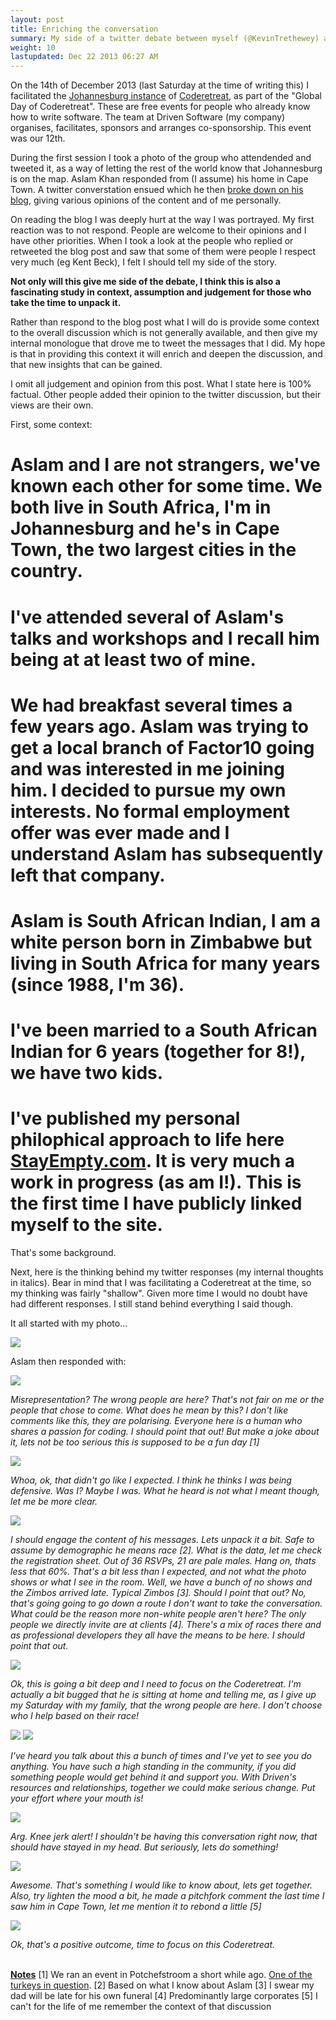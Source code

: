 ```yaml
---
layout: post
title: Enriching the conversation
summary: My side of a twitter debate between myself (@KevinTrethewey) and Aslam Khan (@AslamKhn)
weight: 10
lastupdated: Dec 22 2013 06:27 AM
---
```


On the 14th of December 2013 (last Saturday at the time of writing this) I facilitated the <a href="http://www.meetup.com/coderetreat">Johannesburg instance</a> of <a href="http://www.coderetreat.org">Coderetreat</a>, as part of the "Global Day of Coderetreat". These are free events for people who already know how to write software. The team at Driven Software (my company) organises, facilitates, sponsors and arranges co-sponsorship. This event was our 12th.

During the first session I took a photo of the group who attendended and tweeted it, as a way of letting the rest of the world know that Johannesburg is on the map. Aslam Khan responded from (I assume) his home in Cape Town. A twitter converstation ensued which he then <a href="http://f3yourmind.net/blog/category/a-question-of-demographics-and-then-some">broke down on his blog</a>, giving various opinions of the content and of me personally.

On reading the blog I was deeply hurt at the way I was portrayed. My first reaction was to not respond. People are welcome to their opinions and I have other priorities. When I took a look at the people who replied or retweeted the blog post and saw that some of them were people I respect very much (eg Kent Beck), I felt I should tell my side of the story. 

<b>Not only will this give me side of the debate, I think this is also a fascinating study in context, assumption and judgement for those who take the time to unpack it.</b>

Rather than respond to the blog post what I will do is provide some context to the overall discussion which is not generally available, and then give my internal monologue that drove me to tweet the messages that I did. My hope is that in providing this context it will enrich and deepen the discussion, and that new insights that can be gained.

I omit all judgement and opinion from this post. What I state here is 100% factual. Other people added their opinion to the twitter discussion, but their views are their own. 

First, some context:

# Aslam and I are not strangers, we've known each other for some time. We both live in South Africa, I'm in Johannesburg and he's in Cape Town, the two largest cities in the country.
# I've attended several of Aslam's talks and workshops and I recall him being at at least two of mine.
# We had breakfast several times a few years ago. Aslam was trying to get a local branch of Factor10 going and was interested in me joining him. I decided to pursue my own interests. No formal employment offer was ever made and I understand Aslam has subsequently left that company.
# Aslam is South African Indian, I am a white person born in Zimbabwe but living in South Africa for many years (since 1988, I'm 36).
# I've been married to a South African Indian for 6 years (together for 8!), we have two kids.
# I've published my personal philophical approach to life here <a href="http://www.stayempty.com">StayEmpty.com</a>. It is very much a work in progress (as am I!). This is the first time I have publicly linked myself to the site.

That's some background. 

Next, here is the thinking behind my twitter responses (my internal thoughts in italics). Bear in mind that I was facilitating a Coderetreat at the time, so my thinking was fairly "shallow". Given more time I would no doubt have had different responses. I still stand behind everything I said though.

It all started with my photo...

<img src="/images/ak/1.png"/>

Aslam then responded with:

<img src="/images/ak/2.png"/>

<i>Misrepresentation? The wrong people are here? That's not fair on me or the people that chose to come. What does he mean by this? I don't like comments like this, they are polarising. Everyone here is a human who shares a passion for coding. I should point that out! But make a joke about it, lets not be too serious this is supposed to be a fun day [1]</i>

<img src="/images/ak/3.png"/>

<i>Whoa, ok, that didn't go like I expected. I think he thinks I was being defensive. Was I? Maybe I was. What he heard is not what I meant though, let me be more clear.</i>

<img src="/images/ak/4.png"/>

<i>I should engage the content of his messages. Lets unpack it a bit. Safe to assume by demographic he means race [2]. What is the data, let me check the registration sheet. Out of 36 RSVPs, 21 are pale males. Hang on, thats less that 60%. That's a bit less than I expected, and not what the photo shows or what I see in the room. Well, we have a bunch of no shows and the Zimbos arrived late. Typical Zimbos [3]. Should I point that out? No, that's going going to go down a route I don't want to take the conversation. What could be the reason more non-white people aren't here? The only people we directly invite are at clients [4]. There's a mix of races there and as professional developers they all have the means to be here. I should point that out.</i>

<img src="/images/ak/5.png"/>

<i>Ok, this is going a bit deep and I need to focus on the Coderetreat. I'm actually a bit bugged that he is sitting at home and telling me, as I give up my Saturday with my family, that the wrong people are here. I don't choose who I help based on their race!</i>

<img src="/images/ak/6.png"/>
<img src="/images/ak/7.png"/>

<i>I've heard you talk about this a bunch of times and I've yet to see you do anything. You have such a high standing in the community, if you did something people would get behind it and support you. With Driven's resources and relationships, together we could make serious change. Put your effort where your mouth is!</i>

<img src="/images/ak/8.png"/>

<i>Arg. Knee jerk alert! I shouldn't be having this conversation right now, that should have stayed in my head. But seriously, lets do something!</i>

<img src="/images/ak/9.png"/>

<i>Awesome. That's something I would like to know about, lets get together. Also, try lighten the mood a bit, he made a pitchfork comment the last time I saw him in Cape Town, let me mention it to rebond a little [5]</i>

<img src="/images/ak/10.png"/>

<i>Ok, that's a positive outcome, time to focus on this Coderetreat.</i>

<br>
<b><u>Notes</u></b>
[1] We ran an event in Potchefstroom a short while ago. <a href="/images/ak/potch.png">One of the turkeys in question</a>.
[2] Based on what I know about Aslam
[3] I swear my dad will be late for his own funeral
[4] Predominantly large corporates
[5] I can't for the life of me remember the context of that discussion
